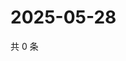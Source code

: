 # 2025-05-28

共 0 条

<!-- BEGIN ZHIHUQUESTIONS -->
<!-- 最后更新时间 Wed May 28 2025 06:10:42 GMT+0800 (China Standard Time) -->

<!-- END ZHIHUQUESTIONS -->

